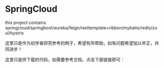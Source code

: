 # SpringCloud

this project contains springcloud/springboot/eureka/feign/resttemplate+ribbon/mybatis/redis/zuul/hystrix

这里只是作为初学者研究参考的例子，希望有所帮助，如有问题希望加以斧正，共同进步！

这里只是供下载的代码，如需要参考文档，点击下面链接即可：

